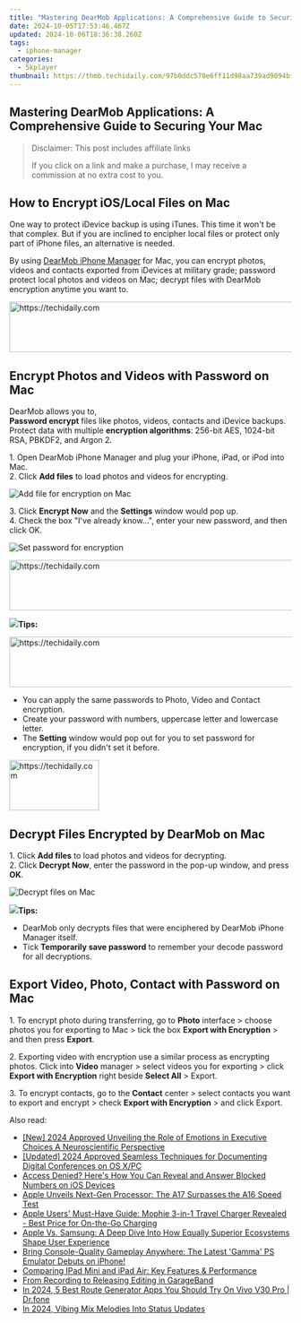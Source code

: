 ```yaml
---
title: "Mastering DearMob Applications: A Comprehensive Guide to Securing Your Mac"
date: 2024-10-05T17:53:46.467Z
updated: 2024-10-06T18:36:38.260Z
tags:
  - iphone-manager
categories:
  - 5kplayer
thumbnail: https://thmb.techidaily.com/97b0ddc570e6ff11d98aa739ad9094bf8b6916f3ca7d54eab5f1d4007ba674c0.JPG
---
```


## Mastering DearMob Applications: A Comprehensive Guide to Securing Your Mac

>  Disclaimer: This post includes affiliate links
>
>  If you click on a link and make a purchase, I may receive a commission at no extra cost to you.
>

## How to Encrypt iOS/Local Files on Mac

One way to protect iDevice backup is using iTunes. This time it won't be that complex. But if you are inclined to encipher local files or protect only part of iPhone files, an alternative is needed.

By using [DearMob iPhone Manager](https://tools.techidaily.com/5kplayer/iphone-manager/) for Mac, you can encrypt photos, videos and contacts exported from iDevices at military grade; password protect local photos and videos on Mac; decrypt files with DearMob encryption anytime you want to.

<!-- affiliate ads begin -->
<a href="https://unicoeye.pxf.io/c/5597632/2148773/18498" target="_top" id="2148773">
  <img src="//a.impactradius-go.com/display-ad/18498-2148773" border="0" alt="https://techidaily.com" width="728" height="90"/>
</a>
<img height="0" width="0" src="https://unicoeye.pxf.io/i/5597632/2148773/18498" style="position:absolute;visibility:hidden;" border="0" />
<!-- affiliate ads end -->

## Encrypt Photos and Videos with Password on Mac

DearMob allows you to,  
**Password encrypt** files like photos, videos, contacts and iDevice backups.   
 Protect data with multiple **encryption algorithms**: 256-bit AES, 1024-bit RSA, PBKDF2, and Argon 2\. 

1\. Open DearMob iPhone Manager and plug your iPhone, iPad, or iPod into Mac.   
 2\. Click **Add files** to load photos and videos for encrypting.

![Add file for encryption on Mac](https://www.5kplayer.com/user-guide/images/userguide-how/guide-encrypt-add-mac.jpg) 

3\. Click **Encrypt Now** and the **Settings** window would pop up.  
 4\. Check the box "I've already know...", enter your new password, and then click OK.

![Set password for encryption](https://www.5kplayer.com/user-guide/images/userguide-how/guide-encrypt-password.jpg) 

<!-- affiliate ads begin -->
<a href="https://appsumo.8odi.net/c/5597632/2068412/7443" target="_top" id="2068412">
  <img src="//a.impactradius-go.com/display-ad/7443-2068412" border="0" alt="https://techidaily.com" width="728" height="90"/>
</a>
<img height="0" width="0" src="https://appsumo.8odi.net/i/5597632/2068412/7443" style="position:absolute;visibility:hidden;" border="0" />
<!-- affiliate ads end -->

![](https://www.5kplayer.com/user-guide/images/userguide-how/tips-icon.png)**Tips:**

<!-- affiliate ads begin -->
<a href="https://appsumo.8odi.net/c/5597632/2100530/7443" target="_top" id="2100530">
  <img src="//a.impactradius-go.com/display-ad/7443-2100530" border="0" alt="https://techidaily.com" width="728" height="90"/>
</a>
<img height="0" width="0" src="https://appsumo.8odi.net/i/5597632/2100530/7443" style="position:absolute;visibility:hidden;" border="0" />
<!-- affiliate ads end -->

* You can apply the same passwords to Photo, Video and Contact encryption.
* Create your password with numbers, uppercase letter and lowercase letter.
* The **Setting** window would pop out for you to set password for encryption, if you didn't set it before.

<!-- affiliate ads begin -->
<a href="https://25home.pxf.io/c/5597632/2148638/16836" target="_top" id="2148638">
  <img src="//a.impactradius-go.com/display-ad/16836-2148638" border="0" alt="https://techidaily.com" width="160" height="90"/>
</a>
<img height="0" width="0" src="https://25home.pxf.io/i/5597632/2148638/16836" style="position:absolute;visibility:hidden;" border="0" />
<!-- affiliate ads end -->

## Decrypt Files Encrypted by DearMob on Mac

1\. Click **Add files** to load photos and videos for decrypting.  
 2\. Click **Decrypt Now**, enter the password in the pop-up window, and press **OK**.

![Decrypt files on Mac](https://www.5kplayer.com/user-guide/images/userguide-how/guide-decrypt-add-mac.jpg) 

![](https://www.5kplayer.com/user-guide/images/userguide-how/tips-icon.png)**Tips:**

* DearMob only decrypts files that were enciphered by DearMob iPhone Manager itself.
* Tick **Temporarily save password** to remember your decode password for all decryptions.

## Export Video, Photo, Contact with Password on Mac

1\. To encrypt photo during transferring, go to **Photo** interface > choose photos you for exporting to Mac > tick the box **Export with Encryption** \> and then press **Export**.

2\. Exporting video with encryption use a similar process as encrypting photos. Click into **Video** manager > select videos you for exporting > click **Export with Encryption** right beside **Select All** \> Export.

3\. To encrypt contacts, go to the **Contact** center > select contacts you want to export and encrypt > check **Export with Encryption** \> and click Export.

<ins class="adsbygoogle"
     style="display:block"
     data-ad-format="autorelaxed"
     data-ad-client="ca-pub-7571918770474297"
     data-ad-slot="1223367746"></ins>

<ins class="adsbygoogle"
     style="display:block"
     data-ad-client="ca-pub-7571918770474297"
     data-ad-slot="8358498916"
     data-ad-format="auto"
     data-full-width-responsive="true"></ins>

<span class="atpl-alsoreadstyle">Also read:</span>
<div><ul>
<li><a href="https://youtube-web.techidaily.com/024-approved-unveiling-the-role-of-emotions-in-executive-choices-a-neuroscientific-perspective/"><u>[New] 2024 Approved Unveiling the Role of Emotions in Executive Choices A Neuroscientific Perspective</u></a></li>
<li><a href="https://screen-activity-recording.techidaily.com/updated-2024-approved-seamless-techniques-for-documenting-digital-conferences-on-os-xpc/"><u>[Updated] 2024 Approved Seamless Techniques for Documenting Digital Conferences on OS X/PC</u></a></li>
<li><a href="https://os-tips.techidaily.com/access-denied-heres-how-you-can-reveal-and-answer-blocked-numbers-on-ios-devices/"><u>Access Denied? Here's How You Can Reveal and Answer Blocked Numbers on iOS Devices</u></a></li>
<li><a href="https://os-tips.techidaily.com/apple-unveils-next-gen-processor-the-a17-surpasses-the-a16-speed-test/"><u>Apple Unveils Next-Gen Processor: The A17 Surpasses the A16 Speed Test</u></a></li>
<li><a href="https://os-tips.techidaily.com/apple-users-must-have-guide-mophie-3-in-1-travel-charger-revealed-best-price-for-on-the-go-charging/"><u>Apple Users' Must-Have Guide: Mophie 3-in-1 Travel Charger Revealed - Best Price for On-the-Go Charging</u></a></li>
<li><a href="https://os-tips.techidaily.com/apple-vs-samsung-a-deep-dive-into-how-equally-superior-ecosystems-shape-user-experience/"><u>Apple Vs. Samsung: A Deep Dive Into How Equally Superior Ecosystems Shape User Experience</u></a></li>
<li><a href="https://os-tips.techidaily.com/bring-console-quality-gameplay-anywhere-the-latest-gamma-ps-emulator-debuts-on-iphone/"><u>Bring Console-Quality Gameplay Anywhere: The Latest 'Gamma' PS Emulator Debuts on iPhone!</u></a></li>
<li><a href="https://tech-recovery.techidaily.com/comparing-ipad-mini-and-ipad-air-key-features-and-performance/"><u>Comparing IPad Mini and iPad Air: Key Features & Performance</u></a></li>
<li><a href="https://extra-lessons.techidaily.com/from-recording-to-releasing-editing-in-garageband/"><u>From Recording to Releasing Editing in GarageBand</u></a></li>
<li><a href="https://fake-location.techidaily.com/in-2024-5-best-route-generator-apps-you-should-try-on-vivo-v30-pro-drfone-by-drfone-virtual-android/"><u>In 2024, 5 Best Route Generator Apps You Should Try On Vivo V30 Pro | Dr.fone</u></a></li>
<li><a href="https://fox-blue.techidaily.com/in-2024-vibing-mix-melodies-into-status-updates/"><u>In 2024, Vibing Mix Melodies Into Status Updates</u></a></li>
</ul></div>

